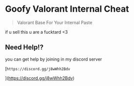 # Goofy Valorant Internal Cheat
> Valorant Base For Your Internal Paste

if u sell this u are a fucktard <3

## Need Help!?

you can get help by joining in my discord server

[```https://discord.gg/j8wWhh2Bdv```

](https://discord.gg/j8wWhh2Bdv)
